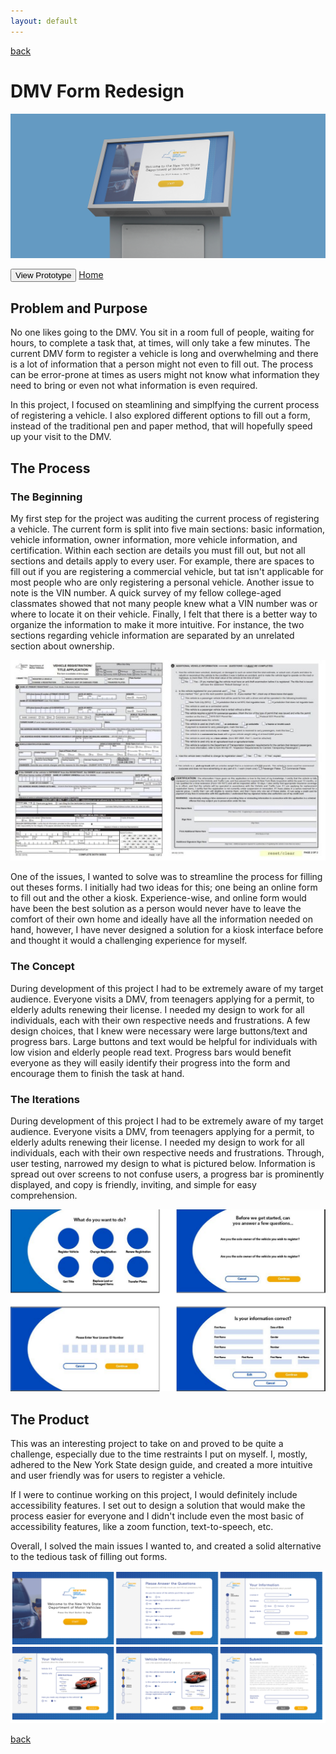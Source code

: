 ```yaml
---
layout: default
---
```

[back](./)

# DMV Form Redesign
![DMV Form Redesign](assets/d,v.png)

<button name="button" onclick="https://xd.adobe.com/view/2cfa324a-0e16-4815-5409-4ab602788060-5acb/">View Prototype</button>
<a class="button" href="https://xd.adobe.com/view/2cfa324a-0e16-4815-5409-4ab602788060-5acb/">Home</a>


## Problem and Purpose
No one likes going to the DMV. You sit in a room full of people, waiting for hours, to complete a task that, at times, will only take a few minutes. The current DMV form to register a vehicle is long and overwhelming and there is a lot of information that a person might not even to fill out. The process can be error-prone at times as users might not know what information they need to bring or even not what information is even required.

In this project, I focused on steamlining and simplfying the current process of registering a vehicle. I also explored different options to fill out a form, instead of the traditional pen and paper method, that will hopefully speed up your visit to the DMV.

## The Process

### The Beginning
My first step for the project was auditing the current process of registering a vehicle. The current form is split into five main sections: basic information, vehicle information, owner information, more vehicle information, and certification. Within each section are details you must fill out, but not all sections and details apply to every user. For example, there are spaces to fill out if you are registering a commercial vehicle, but tat isn't applicable for most people who are only registering a personal vehicle. Another issue to note is the VIN number. A quick survey of my fellow college-aged classmates showed that not many people knew what a VIN number was or where to locate it on their vehicle. Finally, I felt that there is a better way to organize the information to make it more intuitive. For instance, the two sections regarding vehicle information are separated by an unrelated section about ownership.

![DMV Form](assets/dmv/form.jpg)

One of the issues, I wanted to solve was to streamline the process for filling out theses forms. I initially had two ideas for this; one being an online form to fill out and the other a kiosk. Experience-wise, and online form would have been the best solution as a person would never have to leave the comfort of their own home and ideally have all the information needed on hand, however, I have never designed a solution for a kiosk interface before and thought it would a challenging experience for myself.

### The Concept
During development of this project I had to be extremely aware of my target audience. Everyone visits a DMV, from teenagers applying for a permit, to elderly adults renewing their license. I needed my design to work for all individuals, each with their own respective needs and frustrations.  A few design choices, that I knew were necessary were large buttons/text and progress bars. Large buttons and text would be helpful for individuals with low vision and elderly people read text. Progress bars would benefit everyone as they will easily identify their progress into the form and encourage them to finish the task at hand.  

### The Iterations
During development of this project I had to be extremely aware of my target audience. Everyone visits a DMV, from teenagers applying for a permit, to elderly adults renewing their license. I needed my design to work for all individuals, each with their own respective needs and frustrations. Through, user testing,  narrowed my design to what is pictured below. Information is spread out over screens to not confuse users, a progress bar is prominently displayed, and copy is friendly, inviting, and simple for easy comprehension.

![DMV Draft](assets/dmv/draft.png)

## The Product
This was an interesting project to take on and proved to be quite a challenge, especially due to the time restraints I put on myself. I, mostly, adhered to the New York State design guide, and created a more intuitive and user friendly was for users to register a vehicle. 

If I were to continue working on this project, I would definitely include accessibility features. I set out to design a solution that would make the process easier for everyone and I didn't include even the most basic of accessibility features, like a zoom function, text-to-speech, etc.  

Overall, I solved the main issues I wanted to, and created a solid alternative to the tedious task of filling out forms.

![DMV Draft](assets/dmv/final.png)


[back](./)